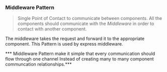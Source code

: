 ### Middleware Pattern
> Single Point of Contact to communicate between components. All the components should communicate with the *Middleware* in order to contact with another component.

The middleware takes the request and forward it to the appropriate component.
This Pattern is used by express middleware.

*** Middleware Pattern make it simple that every communication should flow through one channel Instead of creating many to many component communcation relationships.***

